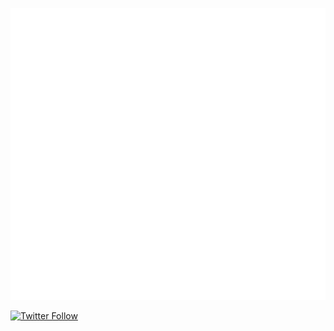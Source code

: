 <p>
  <img src="github-metrics.svg" alt="Miezhiko" />
</p>

[![Twitter Follow](https://img.shields.io/twitter/follow/Miezhiko.svg?style=social)](https://twitter.com/Miezhiko)
